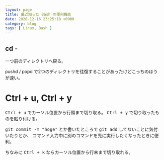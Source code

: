 ```yaml
---
layout: page
title: 最近知った Bash の便利機能
date: 2020-12-16 23:25:18 +0900
category: blog
tags: [ Linux, Bash ]
---
```


## cd -

一つ前のディレクトリへ戻る。

pushd / popd で2つのディレクトリを往復することがあったけどこっちのほうが速い。

# Ctrl + u, Ctrl + y

<kbd>Ctrl + u</kbd> でカーソル位置から行頭まで切り取る。
<kbd>Ctrl + y</kbd> で切り取ったものを貼り付ける。

<kbd>git commit -m "hoge"</kbd> とか書いたところで <kbd>git add</kbd> してないことに気付いたりとか、
コマンド入力中に別のコマンドを先に実行したくなったときに便利。

ちなみに <kbd>Ctrl + k</kbd> ならカーソル位置から行末まで切り取れる。

